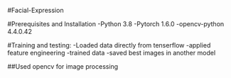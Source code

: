 
#Facial-Expression

#Prerequisites and Installation -Python 3.8 -Pytorch 1.6.0 -opencv-python 4.4.0.42

#Training and testing: -Loaded data directly from tenserflow -applied feature engineering -trained data -saved best images in another model

##Used opencv for image processing
